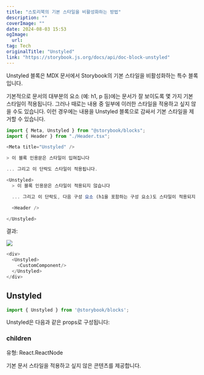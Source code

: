 ```yaml
---
title: "스토리북의 기본 스타일을 비활성화하는 방법"
description: ""
coverImage: ""
date: 2024-08-03 15:53
ogImage: 
  url: 
tag: Tech
originalTitle: "Unstyled"
link: "https://storybook.js.org/docs/api/doc-block-unstyled"
---
```





Unstyled 블록은 MDX 문서에서 Storybook의 기본 스타일을 비활성화하는 특수 블록입니다.

기본적으로 문서의 대부분의 요소 (예: h1, p 등)에는 문서가 잘 보이도록 몇 가지 기본 스타일이 적용됩니다. 그러나 때로는 내용 중 일부에 이러한 스타일을 적용하고 싶지 않을 수도 있습니다. 이런 경우에는 내용을 Unstyled 블록으로 감싸서 기본 스타일을 제거할 수 있습니다.

```js
import { Meta, Unstyled } from "@storybook/blocks";
import { Header } from "./Header.tsx";

<Meta title="Unstyled" />

> 이 블록 인용문은 스타일이 입혀집니다

... 그리고 이 단락도 스타일이 적용됩니다.

<Unstyled>
  > 이 블록 인용문은 스타일이 적용되지 않습니다

  ... 그리고 이 단락도, 다음 구성 요소 (h1을 포함하는 구성 요소)도 스타일이 적용되지 않습니다.

  <Header />

</Unstyled>
```

결과:



<img src="/assets/img/Unstyled_0.png" />

```js
<div>
  <Unstyled>
    <CustomComponent/>
  </Unstyled>
</div>
```

## Unstyled

```js
import { Unstyled } from '@storybook/blocks';
```



Unstyled은 다음과 같은 props로 구성됩니다:

### children

유형: React.ReactNode

기본 문서 스타일을 적용하고 싶지 않은 콘텐츠를 제공합니다.
